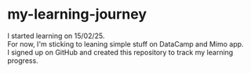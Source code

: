 # my-learning-journey

I started learning on 15/02/25.<br>
For now, I'm sticking to leaning simple stuff on DataCamp and Mimo app.<br>
I signed up on GitHub and created this repository to track my learning progress.
